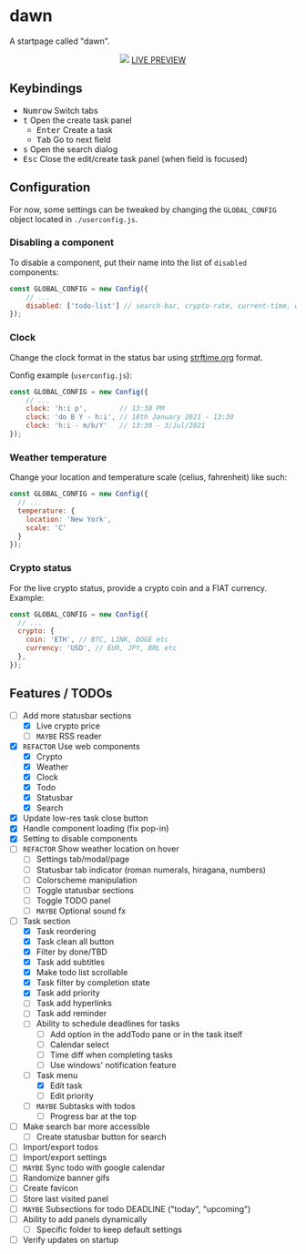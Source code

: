 # dawn
A startpage called "dawn".

<p align="center">
  <img src="https://i.imgur.com/IsZKWNu.png">
  <a href="https://b-coimbra.github.io/dawn/">LIVE PREVIEW</a>
</div>

## Keybindings

- <kbd>Numrow</kbd> Switch tabs
- <kbd>t</kbd> Open the create task panel
  - <kbd>Enter</kbd> Create a task
  - <kbd>Tab</kbd> Go to next field
- <kbd>s</kbd> Open the search dialog
- <kbd>Esc</kbd> Close the edit/create task panel (when field is focused)

## Configuration

For now, some settings can be tweaked by changing the `GLOBAL_CONFIG` object located in `./userconfig.js`.

### Disabling a component

To disable a component, put their name into the list of `disabled` components:

```js
const GLOBAL_CONFIG = new Config({
    // ...
    disabled: ['todo-list'] // search-bar, crypto-rate, current-time, weather-forecast, status-bar
});
```

### Clock

Change the clock format in the status bar using [strftime.org](https://strftime.org) format.

Config example (`userconfig.js`):

```js
const GLOBAL_CONFIG = new Config({
    // ...
    clock: 'h:i p',        // 13:30 PM
    clock: 'do B Y - h:i', // 18th January 2021 - 13:30
    clock: 'h:i - m/b/Y'   // 13:30 - 3/Jul/2021
});
```

### Weather temperature

Change your location and temperature scale (celius, fahrenheit) like such:

```js
const GLOBAL_CONFIG = new Config({
  // ...
  temperature: {
    location: 'New York',
    scale: 'C'
  }
});
```

### Crypto status

For the live crypto status, provide a crypto coin and a FIAT currency. Example:

```js
const GLOBAL_CONFIG = new Config({
  // ...
  crypto: {
    coin: 'ETH', // BTC, LINK, DOGE etc
    currency: 'USD', // EUR, JPY, BRL etc
  },
});
```

## Features / TODOs

  - [ ] Add more statusbar sections
    - [X] Live crypto price
    - [ ] `MAYBE` RSS reader
  - [X] `REFACTOR` Use web components
    - [X] Crypto
    - [X] Weather
    - [X] Clock
    - [X] Todo
    - [X] Statusbar
    - [X] Search
  - [X] Update low-res task close button
  - [X] Handle component loading (fix pop-in)
  - [X] Setting to disable components
  - [ ] `REFACTOR` Show weather location on hover
    - [ ] Settings tab/modal/page
    - [ ] Statusbar tab indicator (roman numerals, hiragana, numbers)
    - [ ] Colorscheme manipulation
    - [ ] Toggle statusbar sections
    - [ ] Toggle TODO panel
    - [ ] `MAYBE` Optional sound fx
  - [ ] Task section
    - [X] Task reordering
    - [X] Task clean all button
    - [X] Filter by done/TBD
    - [X] Task add subtitles
    - [X] Make todo list scrollable
    - [X] Task filter by completion state
    - [X] Task add priority
    - [ ] Task add hyperlinks
    - [ ] Task add reminder
    - [ ] Ability to schedule deadlines for tasks
      - [ ] Add option in the addTodo pane or in the task itself
      - [ ] Calendar select
      - [ ] Time diff when completing tasks
      - [ ] Use windows' notification feature
    - [ ] Task menu
      - [X] Edit task
      - [ ] Edit priority
    - [ ] `MAYBE` Subtasks with todos
      - [ ] Progress bar at the top
  - [ ] Make search bar more accessible
    - [ ] Create statusbar button for search
  - [ ] Import/export todos
  - [ ] Import/export settings
  - [ ] `MAYBE` Sync todo with google calendar
  - [ ] Randomize banner gifs
  - [ ] Create favicon
  - [ ] Store last visited panel
  - [ ] `MAYBE` Subsections for todo DEADLINE ("today", "upcoming")
  - [ ] Ability to add panels dynamically
    - [ ] Specific folder to keep default settings
  - [ ] Verify updates on startup
